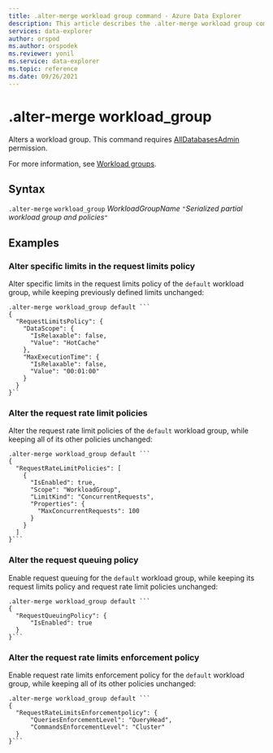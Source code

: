 ```yaml
---
title: .alter-merge workload group command - Azure Data Explorer
description: This article describes the .alter-merge workload group command in Azure Data Explorer.
services: data-explorer
author: orspod
ms.author: orspodek
ms.reviewer: yonil
ms.service: data-explorer
ms.topic: reference
ms.date: 09/26/2021
---
```

# .alter-merge workload_group

Alters a workload group. This command requires [AllDatabasesAdmin](access-control/role-based-authorization.md) permission.

For more information, see [Workload groups](workload-groups.md).

## Syntax

`.alter-merge` `workload_group` *WorkloadGroupName* `"`*Serialized partial workload group and policies*`"`

## Examples

### Alter specific limits in the request limits policy

Alter specific limits in the request limits policy of the `default` workload group,
while keeping previously defined limits unchanged:

```kusto
.alter-merge workload_group default ```
{
  "RequestLimitsPolicy": {
    "DataScope": {
      "IsRelaxable": false,
      "Value": "HotCache"
    },
    "MaxExecutionTime": {
      "IsRelaxable": false,
      "Value": "00:01:00"
    }
  }
}``
```

### Alter the request rate limit policies

Alter the request rate limit policies of the `default` workload group,
while keeping all of its other policies unchanged:

```kusto
.alter-merge workload_group default ```
{
  "RequestRateLimitPolicies": [
    {
      "IsEnabled": true,
      "Scope": "WorkloadGroup",
      "LimitKind": "ConcurrentRequests",
      "Properties": {
        "MaxConcurrentRequests": 100
      }
    }
  ]
}```
```

### Alter the request queuing policy

Enable request queuing for the `default` workload group, while keeping its request limits policy
and request rate limit policies unchanged:

```kusto
.alter-merge workload_group default ```
{
  "RequestQueuingPolicy": {
      "IsEnabled": true
  }
}```
```

### Alter the request rate limits enforcement policy

Enable request rate limits enforcement policy for the `default` workload group,
while keeping all of its other policies unchanged:

```kusto
.alter-merge workload_group default ```
{
  "RequestRateLimitsEnforcementpolicy": {
      "QueriesEnforcementLevel": "QueryHead",
      "CommandsEnforcementLevel": "Cluster"
  }
}```
```
